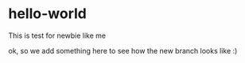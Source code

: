 # hello-world
This is test for newbie like me

ok, so we add something here to see how the new branch looks like :)
